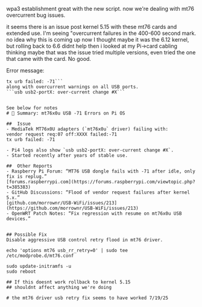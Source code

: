 wpa3 establishment great with the new script. now we're dealing with mt76 overcurrent bug issues.

it seems there is an issue post kernel 5.15 with these mt76 cards and extended use.
I'm seeing "overcurrent failures in the 400-600 second mark. no idea why this is coming up now 
I thought maybe it was the 6.12 kernel, but rolling back to 6.6 didnt help
then i looked at my Pi->card cabling thinking maybe that was the issue
tried multiple versions, even tried the one that came with the card. No good.

Error message: 
```vendor request req:07 off:XXXX failed:-71
tx urb failed: -71```
along with overcurrent warnings on all USB ports. 
```usb usb2-portX: over-current change #X```
 

See below for notes
# 📝 Summary: mt76x0u USB -71 Errors on Pi OS

##  Issue
- MediaTek MT76x0U adapters (`mt76x0u` driver) failing with:
vendor request req:07 off:XXXX failed:-71
tx urb failed: -71

- Pi4 logs also show `usb usb2-portX: over-current change #X`.
- Started recently after years of stable use.

##  Other Reports
- Raspberry Pi Forum: “MT76 USB dongle fails with -71 after idle, only fix is replug.”  
[forums.raspberrypi.com](https://forums.raspberrypi.com/viewtopic.php?t=385383)
- GitHub Discussions: “Flood of vendor request failures after kernel 5.x.”  
[github.com/morrownr/USB-WiFi/issues/213](https://github.com/morrownr/USB-WiFi/issues/213)
- OpenWRT Patch Notes: “Fix regression with resume on mt76x0u USB devices.”


## Possible Fix
Disable aggressive USB control retry flood in mt76 driver.

echo 'options mt76 usb_rr_retry=0' | sudo tee /etc/modprobe.d/mt76.conf

sudo update-initramfs -u
sudo reboot

## If this doesnt work rollback to kernel 5.15
## shouldnt affect anything we're doing

# the mt76 driver usb retry fix seems to have worked 7/19/25
